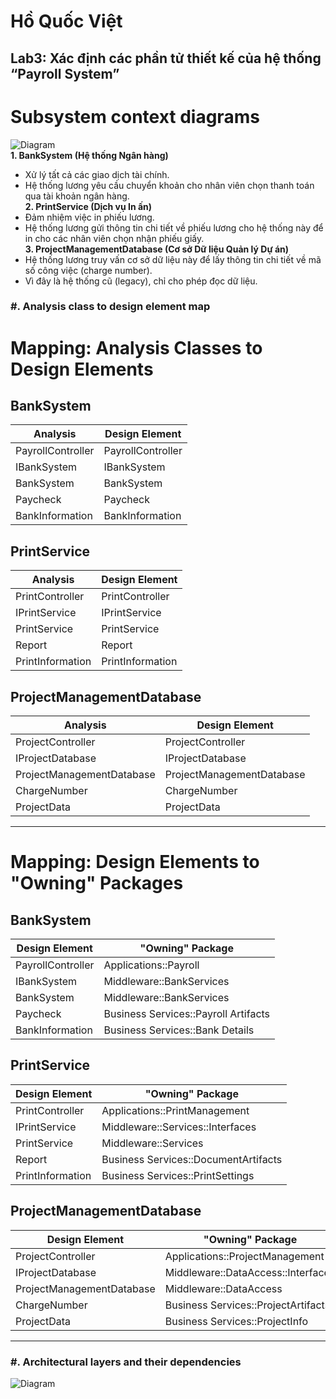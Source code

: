 # Hồ Quốc Việt  
## Lab3: Xác định các phần tử thiết kế của hệ thống “Payroll System”

# Subsystem context diagrams 
![Diagram](https://www.planttext.com/api/plantuml/png/X5JBRjim4BpxAmYVtC89a2iFHTga0N9m6yG5UbwJQvknIAgxP02Zw9Vrq4_gBvICdcman0S3qiw-PcRrz_UVQmv08TfgiL0LC8i7E9ElgksP0rhnSo7oxu0E2GAce3gYEl5AfoSfRjF_EocUlT4by15hJu5NQElAdn7ljHJRGCOT4hm9DWarUONCtun51QHvLPHhem-Hr14Olv966Y2_kfa_jrswSKtVhNbsOB5yKyFPeWiR34V_7_Ze8_5tJoTCWRlAGpkfyjOQPkFTuylken131NGkNyMTDQ5RQqJNkcdGWjSYBKO7_1Bj3cd4qS11KwcWe2W7raSNsdglg6db_AYjSOP3qiPJHnDetJ7N2oLxCeiXD5OOy1Mwa7L0npeFsA7ltTvFPAo5IG4fDb0NoHHTvvx1A_q-dy2TIc-cdHplaUwYI_O1fHewkYPlq9D0OOlqR5JldZg_kyasdvpwhOB-2LNOW8C3PeibaM2NX1jEATKU9B_50ARYrOmD6cXcCBVeVRwyMegB2x5ylnITnOHidSAJiC8_8snvxZdXylB3S51Is9TDve2Jzf99sO2q1pMRDv9HfijoBd4sssEiaHIHvwUP9L-A7n79fCnMfvwsLfRXeaPVWVB-9nGQwLxmErEqi4xElKQdyxVt7m000F__0m00)  
**1. BankSystem (Hệ thống Ngân hàng)**  
- Xử lý tất cả các giao dịch tài chính. 
- Hệ thống lương yêu cầu chuyển khoản cho nhân viên chọn thanh toán qua tài khoản ngân hàng.  
**2. PrintService (Dịch vụ In ấn)**
- Đảm nhiệm việc in phiếu lương.
- Hệ thống lương gửi thông tin chi tiết về phiếu lương cho hệ thống này để in cho các nhân viên chọn nhận phiếu giấy.  
**3. ProjectManagementDatabase (Cơ sở Dữ liệu Quản lý Dự án)**
- Hệ thống lương truy vấn cơ sở dữ liệu này để lấy thông tin chi tiết về mã số công việc (charge number).
- Vì đây là hệ thống cũ (legacy), chỉ cho phép đọc dữ liệu.
### #. Analysis class to design element map
# Mapping: Analysis Classes to Design Elements

## BankSystem
| **Analysis**       | **Design Element** |
|---------------------|--------------------|
| PayrollController   | PayrollController  |
| IBankSystem         | IBankSystem        |
| BankSystem          | BankSystem         |
| Paycheck            | Paycheck           |
| BankInformation     | BankInformation    |

## PrintService
| **Analysis**       | **Design Element** |
|---------------------|--------------------|
| PrintController     | PrintController    |
| IPrintService       | IPrintService      |
| PrintService        | PrintService       |
| Report              | Report             |
| PrintInformation    | PrintInformation   |

## ProjectManagementDatabase
| **Analysis**              | **Design Element**            |
|----------------------------|-------------------------------|
| ProjectController          | ProjectController            |
| IProjectDatabase           | IProjectDatabase             |
| ProjectManagementDatabase  | ProjectManagementDatabase    |
| ChargeNumber               | ChargeNumber                 |
| ProjectData                | ProjectData                  |

---

# Mapping: Design Elements to "Owning" Packages

## BankSystem
| **Design Element**  | **"Owning" Package**              |
|----------------------|-----------------------------------|
| PayrollController    | Applications::Payroll            |
| IBankSystem          | Middleware::BankServices         |
| BankSystem           | Middleware::BankServices         |
| Paycheck             | Business Services::Payroll Artifacts |
| BankInformation      | Business Services::Bank Details  |

## PrintService
| **Design Element**  | **"Owning" Package**                  |
|----------------------|---------------------------------------|
| PrintController      | Applications::PrintManagement        |
| IPrintService        | Middleware::Services::Interfaces     |
| PrintService         | Middleware::Services                 |
| Report               | Business Services::DocumentArtifacts |
| PrintInformation     | Business Services::PrintSettings     |

## ProjectManagementDatabase
| **Design Element**          | **"Owning" Package**                |
|------------------------------|-------------------------------------|
| ProjectController            | Applications::ProjectManagement    |
| IProjectDatabase             | Middleware::DataAccess::Interfaces |
| ProjectManagementDatabase    | Middleware::DataAccess             |
| ChargeNumber                 | Business Services::ProjectArtifacts|
| ProjectData                  | Business Services::ProjectInfo     |

---
### #. Architectural layers and their dependencies 
![Diagram](https://www.planttext.com/api/plantuml/png/X5GxRiCm3Drz2g5BfroXo6_9aA9enY83ep2E6bao9Bf1KEHa7NgaNg6IgpYMBADURF2HZ-GZwP-lxwabCDHKih0deMemKB4Q-0bAtD158ZF82LGfiIY2dJtCwbeA3YIqiW_iis3kUNk1Yz5IBhGY_qQp3NOZ56Mi-jqnz-tNNeQrsEybdi7WZR-3vg1E6pGVWcENlALSjSZ54bRRkpKrNcEs9H3CkADAk49z7jw1nHvXGDQW7465Al59-FELjfe4AA9EpTT8bNbZXNAbifIrymX3O3D3uW2SuhmEvKVafsobNYYsH08XuoWFhDH1cwgTU5v6pHklHJxlAzRQK3Omg9cFMnp1bFZSLBlRtWoYMy68X2gJLZtoNzKXkNTBWhlXzyRmw5Gr-cmPQRP7fGdTgqRblhb0MsGkW4qcJybYZdhTXpCucK0JhyU8rx3npArrXCcIZxh6aoYYbluyeXxZKdk5tQiV9BzvZLxNr4djVrI_0000__y30000)  
